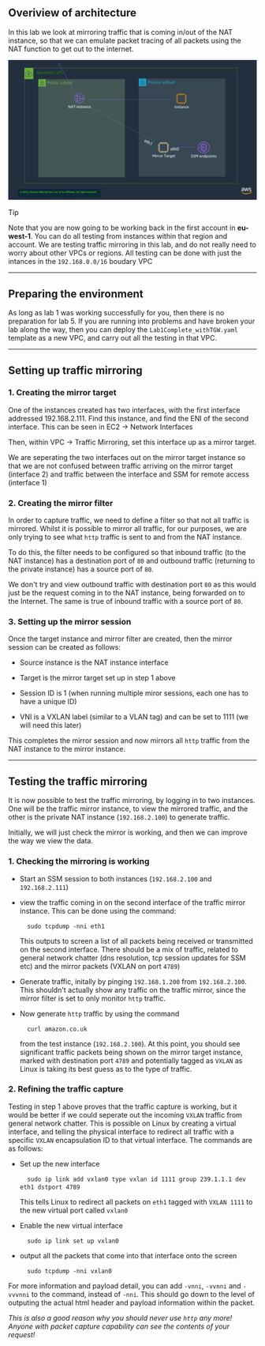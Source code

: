 ## Overiview of architecture

In this lab we look at mirroring traffic that is coming in/out of the NAT instance, so that we can emulate packet tracing of all packets using the NAT function to get out to the internet.

![Lab5 Architecture](img/lab5.png)

>[!TIP]
>Note that you are now going to be working  back in the first account in **eu-west-1**. You can do all testing from instances within that region and account. We are testing traffic mirroring in this lab, and do not really need to worry about other VPCs or regions. All testing can be done with just the intances in the `192.168.0.0/16` boudary VPC

---

## Preparing the environment

As long as lab 1 was working successfully for you, then there is no preparation for lab 5. If you are running into problems and have broken your lab along the way, then you can deploy the `Lab1Complete_withTGW.yaml` template as a new VPC, and carry out all the testing in that VPC.

---

## Setting up traffic mirroring

### 1. Creating the mirror target

One of the instances created has two interfaces, with the first interface addressed 192.168.2.111. Find this instance, and find the ENI of the second interface. This can be seen in EC2 -> Network Interfaces

Then, within VPC -> Traffic Mirroring, set this interface up as a mirror target. 

We are seperating the two interfaces out on the mirror target instance so that we are not confused between traffic arriving on the mirror target (interface 2) and traffic between the interface and SSM for remote access (interface 1)

### 2. Creating the mirror filter

In order to capture traffic, we need to define a filter so that not all traffic is mirrored. Whilst it is possible to mirror all traffic, for our purposes, we are only trying to see what `http` traffic is sent to and from the NAT instance.

To do this, the filter needs to be configured so that inbound traffic (to the NAT instance) has a destination port of `80` and outbound traffic (returning to the private instance) has a source port of `80`. 

We don't try and view outbound traffic with destination port `80` as this would just be the request coming in to the NAT instance, being forwarded on to the Internet. The same is true of inbound traffic with a source port of `80`.

### 3. Setting up the mirror session

Once the target instance and mirror filter are created, then the mirror session can be created as follows:

* Source instance is the NAT instance interface

* Target is the mirror target set up in step 1 above

* Session ID is 1 (when running multiple miror sessions, each one has to have a unique ID)

* VNI is a VXLAN label (similar to a VLAN tag) and can be set to 1111 (we will need this later)

This completes the mirror session and now mirrors all `http` traffic from the NAT instance to the mirror instance.

---

## Testing the traffic mirroring

It is now possible to test the traffic mirroring, by logging in to two instances. One will be the traffic mirror instance, to view the mirrored traffic, and the other is the private NAT instance (`192.168.2.100`) to generate traffic.

Initially, we will just check the mirror is working, and then we can improve the way we view the data.

### 1. Checking the mirroring is working

* Start an SSM session to both instances (`192.168.2.100` and `192.168.2.111`)
* view the traffic coming in on the second interface of the traffic mirror instance. This can be done using the command:

        sudo tcpdump -nni eth1

    This outputs to screen a list of all packets being received or transmitted on the second interface. There should be a mix of traffic, related to general network chatter (dns resolution, tcp session updates for SSM etc) and the mirror packets (VXLAN on port `4789`)

* Generate traffic, initally by pinging `192.168.1.200` from `192.168.2.100`. This shouldn't actually show any traffic on the traffic mirror, since the mirror filter is set to only monitor `http` traffic.

* Now generate `http` traffic by using the command 

        curl amazon.co.uk
    
    from the test instance (`192.168.2.100`). At this point, you should see significant traffic packets being shown on the mirror target instance, marked with destination port `4789` and potentially tagged as `VXLAN` as Linux is taking its best guess as to the type of traffic.

### 2. Refining the traffic capture

Testing in step 1 above proves that the traffic capture is working, but it would be better if we could seperate out the incoming `VXLAN` traffic from general network chatter. This is possible on Linux by creating a virtual interface, and telling the physical interface to redirect all traffic with a specific `VXLAN` encapsulation ID to that virtual interface. The commands are as follows:

* Set up the new interface

        sudo ip link add vxlan0 type vxlan id 1111 group 239.1.1.1 dev eth1 dstport 4789

    This tells Linux to redirect all packets on `eth1` tagged with `VXLAN 1111` to the new virtual port called `vxlan0`

* Enable the new virtual interface

        sudo ip link set up vxlan0

* output all the packets that come into that interface onto the screen

        sudo tcpdump -nni vxlan0 

For more information and payload detail, you can add `-vnni`, `-vvnni` and `-vvvnni` to the command, instead of `-nni`. This should go down to the level of outputing the actual html header and payload information within the packet.

*This is also a good reason why you should never use `http` any more! Anyone with packet capture capability can see the contents of your request!*
